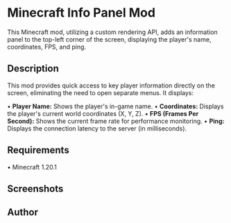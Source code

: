 # Minecraft Info Panel Mod

This Minecraft mod, utilizing a custom rendering API, adds an information panel to the top-left corner of the screen, displaying the player's name, coordinates, FPS, and ping.

## Description

This mod provides quick access to key player information directly on the screen, eliminating the need to open separate menus. It displays:

•   **Player Name:** Shows the player's in-game name.
•   **Coordinates:** Displays the player's current world coordinates (X, Y, Z).
•   **FPS (Frames Per Second):** Shows the current frame rate for performance monitoring.
•   **Ping:** Displays the connection latency to the server (in milliseconds).

## Requirements

•   Minecraft 1.20.1

## Screenshots

## Author


